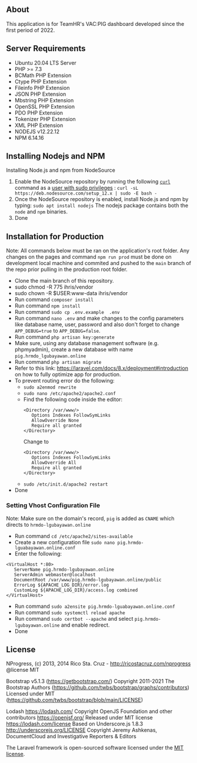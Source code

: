## About
This application is for TeamHR's VAC:PIG dashboard developed since the first period of 2022. 

## Server Requirements
- Ubuntu 20.04 LTS Server
- PHP >= 7.3
- BCMath PHP Extension
- Ctype PHP Extension
- Fileinfo PHP Extension
- JSON PHP Extension
- Mbstring PHP Extension
- OpenSSL PHP Extension
- PDO PHP Extension
- Tokenizer PHP Extension
- XML PHP Extension
- NODEJS v12.22.12
- NPM 6.14.16

## Installing Nodejs and NPM 
Installing Node.js and npm from NodeSource
1. Enable the NodeSource repository by running the following  [`curl`](https://linuxize.com/post/curl-command-examples/)  command as a  [user with sudo privileges](https://linuxize.com/post/how-to-create-a-sudo-user-on-ubuntu/)  :
`curl -sL https://deb.nodesource.com/setup_12.x | sudo -E bash -`
2. Once the NodeSource repository is enabled, install Node.js and npm by typing:
`sudo apt install nodejs`
The nodejs package contains both the  `node`  and  `npm`  binaries.
3. Done


## Installation for Production
Note: All commands below must be ran on the application's root folder. Any changes on the pages and command `npm run prod` must be done on development local machine and commited and pushed to the `main` branch of the repo prior pulling in the production root folder. 
- Clone the main branch of this repository.
- sudo chmod -R 775 ihris/vendor
- sudo chown -R $USER:www-data ihris/vendor
- Run command `composer install`
- Run command `npm install`
- Run command `sudo cp .env.example  .env`
- Run command `nano .env` and make changes to the config parameters like database name, user, password and also don't forget to change `APP_DEBUG=true` to `APP_DEBUG=false`. 
- Run command `php artisan key:generate`
- Make sure, using any database management software (e.g. phpmyadmin), create a new database with name `pig.hrmdo_lgubayawan.online`
- Run command `php artisan migrate`
- Refer to this link: https://laravel.com/docs/8.x/deployment#introduction on how to fully optimize app for production.
- To prevent routing error do the following:
    - `sudo a2enmod rewrite`
    - `sudo nano /etc/apache2/apache2.conf`
    - Find the following code inside the editor:
        ```
        <Directory /var/www/> 
           Options Indexes FollowSymLinks
           AllowOverride None
           Require all granted
        </Directory> 
        ```
        Change to 
        ```
        <Directory /var/www/> 
           Options Indexes FollowSymLinks
           AllowOverride All
           Require all granted
        </Directory> 
        ```
    - `sudo /etc/init.d/apache2 restart`
- Done
 
 ### Setting Vhost Configuration File
 Note: Make sure on the domain's record, `pig` is added as `CNAME` which directs to `hrmdo-lgubayawan.online`
 - Run command `cd /etc/apache2/sites-available`
 - Create a new configuration file `sudo nano pig.hrmdo-lguabayawan.online.conf`
 - Enter the following:
 ```
 <VirtualHost *:80>
    ServerName pig.hrmdo-lgubayawan.online
    ServerAdmin webmaster@localhost
    DocumentRoot /var/www/pig.hrmdo-lgubayawan.online/public
    ErrorLog ${APACHE_LOG_DIR}/error.log
    CustomLog ${APACHE_LOG_DIR}/access.log combined
</VirtualHost>
 ```
- Run command `sudo a2ensite pig.hrmdo-lguabayawan.online.conf`
- Run command `sudo systemctl reload apache`
- Run command `sudo certbot --apache` and select `pig.hrmdo-lgubayawan.online` and enable redirect.
- Done


## License
NProgress, (c) 2013, 2014 Rico Sta. Cruz - http://ricostacruz.com/nprogress
 @license MIT 

   Bootstrap v5.1.3 (https://getbootstrap.com/)
   Copyright 2011-2021 The Bootstrap Authors (https://github.com/twbs/bootstrap/graphs/contributors)
  Licensed under MIT (https://github.com/twbs/bootstrap/blob/main/LICENSE)


 Lodash <https://lodash.com/>
 Copyright OpenJS Foundation and other contributors <https://openjsf.org/>
 Released under MIT license <https://lodash.com/license>
 Based on Underscore.js 1.8.3 <http://underscorejs.org/LICENSE>
 Copyright Jeremy Ashkenas, DocumentCloud and Investigative Reporters & Editors


The Laravel framework is open-sourced software licensed under the [MIT license](https://opensource.org/licenses/MIT).
